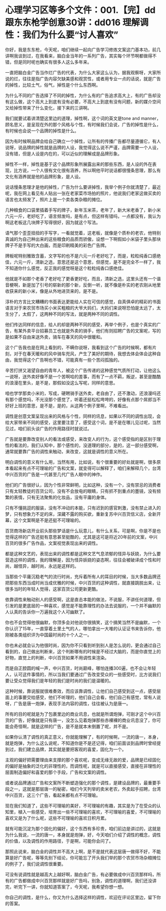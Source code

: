 # 心理学习区等多个文件：001.【完】dd跟东东枪学创意30讲：dd016 理解调性：我们为什么要“讨人喜欢” 

你好，我是东东枪，今天呢，咱们继续一起向广告学习修炼文案这门基本功，前几讲啊我谈到过，在我看来，脑白金当年的一系列广告，其实每个环节啊都做得不错，但是同时呢也确实有很多人这么多年来。

一直把脑白金广告当作烂广告的代表，为什么大家这么认为，据我观察呀，大家所说的烂，往往是指广告内容欠缺美感和观赏性，或者用专业一点的话说，就是广告的掉性，比较土气，俗气，掉性是个什么东西啊。

为什么不同的广告选择了不同的掉性，为什么有的广告追求高大上，有的广告却没有这么做，这个高大上到底有没有必要，不高大上到底有没有问题，新的媒介空间又给掉性带来了什么变化，接下来的三讲啊。

我们就要试着讲清楚这里边的道理，掉性啊，这个词的英文是tone and manner，顾名思义，是呈现在外的那个风格与个性，有时候我们会说，广告的掉性是什么，有时候也会说一个品牌的掉性是什么。

因为有时候啊品牌会给自己确立一个掉性，让所有的传播广告都尽量遵循它，有人说呀，说品牌的掉性就是品牌的人设，我觉得这么说不严谨，品牌需要一个人设，没有错，但是人设是内在的，可以近似的理解成是品牌形象。

掉性不一样，掉性是基于这个品牌形象所展露出来的那些东西，是人设的外在表现，比方说，一个人很有文化很有涵养，所以啊他平时说话都很慢条思理，那么有文化有涵养就是他的品牌形象，是人设。

说话慢条思理才是他的掉性，广告为什么要讲掉性，我举个例子你就清楚了，最近呢，我在网上看见有人贴出一张在老家菜市场拍的照片，他说我们老家这做买卖的语言也太频发了，照片上是一个卖各类杂粮的摊位。

几种粮食的口袋里插着手写的牌子，新年玉米茶，老年了，新大米老香了，新小米六元一斤，老好吃了，语言频发吗，是有点，但这样有错吗，一点都没有，我认为啊这老板这几块牌子写得很好，因为就这个写法。

语气那个歪歪扭扭的手写字，一看就觉着，这老板，就像是个质朴的老农，他特别真诚的为自己种出来的这些粮食的品质而骄傲，设想一下啊假如小米袋子里头那块牌子不是手写的大白画，而是印刷精美的彩色广告牌。

牌板呢特别雅致含蓄，文字写的也不是六元一斤老好吃了，而是，粒粒纯香口感绝佳，六元一斤，清新之选，意思还是这个意思，但感觉，是不是完全不一样了，我不知道你什么感觉，反正我的感觉呀是这个粒粒纯香口感绝佳。

他就是不如那个老香了老好吃了更香更好吃，而且，清新之选，这里头还有一个谐音梗啊，新是加了引号的崭新的那个新，反倒一听，就不像是朴实的老农刚从地里收获来的新小米，像是从外地进货来的，是不是。

淳朴的方言比文糟糟的书面表达更能给人实在可信的感觉，自真俱卓的精彩的书面语言对于来农贸市场买小米买粗粮的大爷大妈们，大妈们来说呀恐怕是太远了，太生分了，太假了，这两种不同的写法，就是两种不同的调性。

他们传达同样的信息，给人的却是两种不同的感受，再举个例子，也是个真实的广告，有某外卖平台招募员工也就是外卖的骑手，他们有则招聘广告的文案呢，写的是如果不自由来送外卖，骑车在春天的风中很暖和。

这个广告我也是在网上看到的，不瞒你说呀，我看到这个广告的时候啊，都有片刻，对于在春天暖和的风中骑车兜风，产生了美好的期待，我想去体会体会这种自由，我觉得这个广告啊也不错，可能真有一些个苦闷孤独的。

辛苦打拼又渴望自由的青年人，被这个广告传递的这种感觉气质所打动，让他这么一说呀，送外卖好像不是一个苦啊哈的差事，而有了一点不羁，叛逆，甚至是酷酷的浪漫在里头，是不是，那假如没这么写呢，同样的意思。

咱也学学那卖小米的，写成，硬聘骑手送外卖，老自由了，还不激动，还浪漫吗还有那个感觉吗，不光没那个感觉了，听着还挺松松垮垮的，好像有点那个屌郎当不好好上班的意思，是不是，是的，从这两个例子里啊，不难看出。

调性是创意文案呈现出来的风格与个性，同样的讯息，如果以不同的调性出现，会给大家带来不同的感受，这里要注意了，感受这个词，是不是在哪儿见过呢，当然见过，咱们前头谈广告的作用路径时就说过。

广告就是要靠改变别人的看法或感受，来改变人的行为，这个感受指的是区别于理性的看法的，我们认知中，那个感性的，没道理的部分，是的，这一部分感受啊，通常就要靠广告的调性来触动，来改变，这就是调性的意义所在。

明白调性的意义有什么用，当然有用，比如说，有个很重要的好处就是啊，很多原本看起来有点不可理喻的广告和文案，就变得可以解释了，咱们来解释几个，台湾中兴百货的广告是一代甚至几代广告人眼中的神作。

他们的广告很好认，因为个性非常鲜明，比如这种，没有一个，没有禁忌的消费者只有太轻教徒的百货公司，没有不会放电的眼睛，只有抓不到重点的墨镜，没有频繁的表情，只有无法聚焦的化妆品，没有平庸的身体。

只有不懂挑逗的服装，没有不冲动的本能，只有迟到的感官刺激，没有禁止进入的梦，只有想象力不足的床，深藏不露的购买欲，重新复苏中兴百货信义店，全新开幕，这个文案啊是不是还挺不可理喻的。

百货商场新店开业前头那些梦话是什么玩意儿，有什么关系，可是啊，你是不是也觉得这样的广告还挺有意思甚至挺酷的，尤其是这可是将近20年前的文案，中兴百货的很多广告作品，文案视觉表现出来的调性。

都是这种文艺的，表现出来的调性都是这种文艺气息浓郁的怪异与妖娆，为什么要营造这样的调性，我的理解是，因为怪异妖娆的姿态啊，往往会被破译成个性和时尚，越怪异，越时尚，永远是这样的。

当那些个平庸沉稳老气的流行时尚，充斥着所有人的耳目的时候，当大多数品牌还把那些东西当成时尚当成优雅的时候，中兴百货的这种调性，就直接跳脱出来，让很多当时的年轻人觉得，这家百货公司更新更酷。

依靠调性来触动别人的感受啊，这是直击本能的做法，不说服，不讲任何道理，但引发的是更底层的一种喜欢，感觉是不能靠理性的办法去说服的，一个并不幽默的人认真的告诉你一万遍我这个人可幽默了。

你也不会觉得他很幽默，你顶多会对他说你很搞笑，这个搞笑当然不是幽默，一个你认识了15年，一直穿着土里土气的人，哪怕拿出一大堆的认证证书来告诉你，他刚被各类组织评为中国最时尚的十个人之一。

你也未必就会认为他很时尚，因为你不只看到听到别人是怎么说的，更会通过自己看到的，自己做出判断来，这个判断哪有的时候是不经过大脑的，而是你直觉上的好物，直觉上的判断，中兴百货如果不用调性来渲染。

而是自正腔圆的喊一声，中兴百货，时尚巅峰，哪怕连播300遍，也不会让年轻人，认可这件事情的，所以当我们要通过广告改变受众的一些感受时，比方说我们要让受众觉得我们是年轻的我们是时尚的我们是温暖的。

这种时候，靠说服就很难奏效，而应该靠调性，让他们自己感受到这一点，感受层面上的事要交给感受，他们不听理的，他们自己会看，他们自己有感觉，常有人说呀，广告是唐一炮弹，表现手法内容的调性，往往被认为是唐一。

所有的目的呢就是为了包裹里边的商业讯息，也就是所谓炮弹，可刚才这个中兴百货的广告，好像就是只有唐一，没怎么见着炮弹那些赤裸裸的商业讯息没了，你可能会奇怪啊，就是这样的广告，是不是就本末倒置了呢，并不是。

如果你认清了调性的真正意义，你就能理解了，有的时候啊，一流的唐一，本身，就是炮弹，为什么这么说呢，不知道你是不是还记得，咱们前面谈到品牌时曾经提到过，我们建立品牌，其实就是要把客观的喜爱，固化为一个。

主观的偏好把需要理由来支撑的那个喜欢呢，变成无缘无故的爱，品牌是已经固化的偏好是抽象的泛化的非理性的，而调性呢，就是可以直接感受，直接在非理性的层面制造偏好和喜爱的那个手段，广告和文案的调性。

或者说品牌通过广告和文案所不断塑造强化的那个调性，是建设品牌的，最重要手段之一，这就是那层唐一的秘密，咱们今天列举的卖米老农，外卖起手招聘，台湾中兴百货，这三个广告，看起来都有点不可理喻。

现在我们知道了，这些不可理喻的美好，不可理喻的有趣，其实是为了在受众的认知里，植入一些感受，培育出一些不可理喻的喜欢，不可理喻的喜爱，不可理喻的喜欢又是为了什么呢，这些不可理喻的喜欢日积月累。

就有可能沉淀为那个固化的偏好，这个东西有多珍贵，咱们前边是讲过的，这就是为什么我说，一流的唐一，本身就是炮弹，好，今天咱们介绍了调性的概念，调性的价值，以及调性的作用路径，于是啊，可能你会问了。

那照此说来，脑白金的调性并不高大上啊，是不是就代表这层唐一做得不好，不能算是好广告呢，等等先别下结论，你可能忘了开头我们举的那个农贸市场杂粮摊位的例子了，我们说调性很重要。

可没有说调性就是越高大上越好啊，脑白金广告，有必要做成中兴百货那样吗，所有的广告都做成中兴百货那样就是好广告吗，别急，调性的道理啊，我们还没讲完，听完下一讲，你就知道答案了，今天呢，我希望你想一想。

你自己的调性，是什么，你又为什么选择这样的调性，欢迎在评论区里边，留下你的答案。